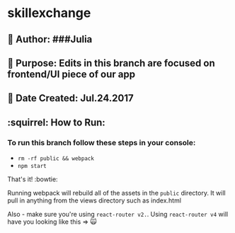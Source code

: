 # skillexchange


## :bust_in_silhouette:  Author: ###Julia
## :dart:  Purpose: Edits in this branch are focused on frontend/UI piece of our app
## :date:  Date Created: Jul.24.2017

## :squirrel:  How to Run:

### To run this branch follow these steps in your console:
* `rm -rf public && webpack`
* `npm start`

That's it! :bowtie:

Running webpack will rebuild all of the assets in the `public` directory. It will pull in anything from the views directory such as index.html

Also - make sure you're using `react-router v2.`. Using `react-router v4` will have you looking like this => :scream_cat: